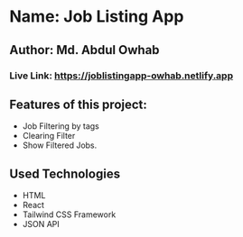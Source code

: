 # Name: Job Listing App

## Author: Md. Abdul Owhab

### Live Link: https://joblistingapp-owhab.netlify.app

## Features of this project:

- Job Filtering by tags
- Clearing Filter
- Show Filtered Jobs.

## Used Technologies

- HTML
- React
- Tailwind CSS Framework
- JSON API

